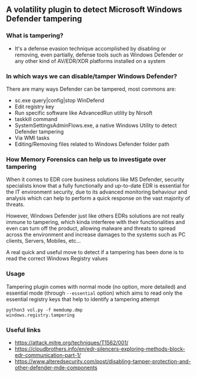 ## A volatility plugin to detect Microsoft Windows Defender tampering

### What is tampering? 
- It's a defense evasion technique accomplished by disabling or removing, even partially, defense tools such as Windows Defender or any other kind of AV/EDR/XDR platforms installed on a system

### In which ways we can disable/tamper Windows Defender?
There are many ways Defender can be tampered, most commons are:
- sc.exe query|config|stop WinDefend
- Edit registry key
- Run specific software like AdvancedRun utility by Nirsoft
- taskkill command
- SystemSettingsAdminFlows.exe, a native Windows Utility to detect Defender tampering
- Via WMI tasks
- Editing/Removing files related to Windows Defender folder path

### How Memory Forensics can help us to investigate over tampering
When it comes to EDR core business solutions like MS Defender, security specialists know that a fully functionally and up-to-date EDR is essential for the IT environment security, due to its advanced monitoring behaviour and analysis which can help to perform a quick response on the vast majority of threats.

However, Windows Defender just like others EDRs solutions are not really immune to tampering, which kinda interferee with their functionalities and even can turn off the product, allowing malware and threats to spread across the environment and increase damages to the systems such as PC clients, Servers, Mobiles, etc...

A real quick and useful move to detect if a tampering has been done is to read the correct Windows Registry values

### Usage
Tampering plugin comes with normal mode (no option, more detailed) and essential mode (through <code>--essential</code> option) which aims to read only the essential registry keys that help to identify a tampering attempt

<code>python3 vol.py -f memdump.dmp windows.registry.tampering</code>

### Useful links
- https://attack.mitre.org/techniques/T1562/001/
- https://cloudbrothers.info/en/edr-silencers-exploring-methods-block-edr-communication-part-1/
- https://www.alteredsecurity.com/post/disabling-tamper-protection-and-other-defender-mde-components